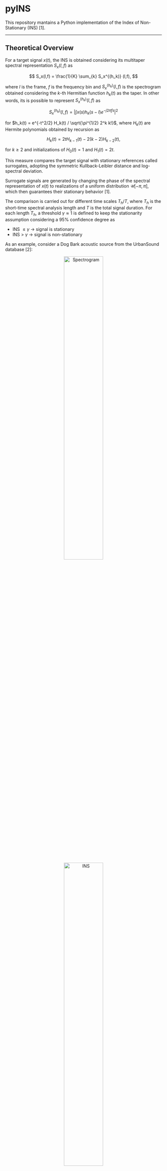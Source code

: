 # pyINS

This repository mantains a Python implementation of the Index of Non-Stationary (INS) [1].

---
## Theoretical Overview
For a target signal $x(t)$, the INS is obtained considering its multitaper spectral representation $S_x(l,f)$ as

$$
  S_x(l,f) = \frac{1}{K} \sum_{k} S_x^{(h_k)} (l,f),
$$


where $l$ is the frame, $f$ is the frequency bin and  $S_x^{(h_k)} (l,f)$ is the spectrogram obtained considering the $k$-th Hermitian function $h_k(t)$ as the taper. 
In other words, its is possible to represent $S_x^{(h_k)} (l,f)$ as

$$
  S_x^{(h_k)} (l,f) = \left| \int x(s) h_k(s-l) e^{-j 2\pi fs} \right|^2 
$$

for $h_k(t) = e^{-t^2/2} H_k(t) / \sqrt{\pi^{1/2} 2^k k!}$,
where $H_k(t)$ are Hermite polynomials obtained by recursion as

$$
H_k(t) = 2t H_{k-1}(t) - 2(k-2)H_{k-2}(t),
$$

for $k \ge 2$ and initializations of $H_0(t)=1$ and $H_1(t)=2t$. 

This measure compares the target signal with stationary references called surrogates, adopting the symmetric Kullback-Leibler distance and log-spectral deviation.

Surrogate signals are generated by changing the phase of the spectral representation of $x(t)$ to realizations of a uniform distribution $\mathcal{U}[-\pi,\pi]$, which then guarantees their stationary behavior [1].

The comparison is carried out for different time scales $T_h/T$, where $T_h$ is the short-time spectral analysis length and $T$ is the total signal duration.
For each length $T_h$, a threshold $\gamma \approx 1$ is defined to keep the stationarity assumption considering a $95\%$ confidence degree as

- INS $\leq \gamma$ → signal is stationary
- INS > $\gamma$ → signal is non-stationary


As an example, consider a Dog Bark acoustic source from the UrbanSound database [2]:
<div align="center">
  <picture>
    <img alt="Spectrogram" width="50%" align="center" src="https://www.linkpicture.com/q/dogs_spec_tight.jpeg">
  </picture>
  <picture>
    <img alt="INS" width="50%" align="center" src="https://www.linkpicture.com/q/dogs_ins_tight_1.jpeg">
  </picture>
</div>

For this example, the signal attains a maximum INS value above the non-stationary threshold ($\gamma$), which means it presents a non-stationary behavior.

The INS has been sucessfully adopted in different applications regarding real non-stationary acoustic signals such as adaptive reverberation absorption speech processing [3] and acoustic source classification [4][5].

This repository is under the GNU General Public License and the code is entirely based on referenced authors personal material.

---
### References
[1] Pierre Borgnat, Patrick Flandrin, Paul Honeine, Cédric Richard, and Jun Xiao, “Testing stationarity with surrogates: A Time-Frequency Approach,” IEEE Transactions on Signal Processing, vol. 58, no. 7, pp. 3459–3470, 2010.

[2] Justin Salamon, Christopher Jacoby, and Juan Pablo Bello, “A dataset and taxonomy for urban sound research,” in Proceedings of the 22nd ACM international conference on Multimedia, 2014, pp. 1041–1044.

[3] G. Zucatelli and R. Coelho, "Adaptive reverberation absorption using non-stationary masking components detection for intelligibility improvement." IEEE Signal Processing Letters 27, 2019: pp. 1-5.

[4] G. Zucatelli and R. Coelho, “Adaptive learning with surrogate assisted training models using limited labeled acoustic sample sequences,” in 2021 IEEE Statistical Signal Processing Workshop (SSP). IEEE, 2021, pp. 21–25

[5] G. Zucatelli, R. Coelho, and L. Z ̃ao, “Adaptive learning with surrogate assisted training models for acoustic source classification,” IEEE Sensors Letters, vol. 3, no. 6, pp. 1–4, 2019.
